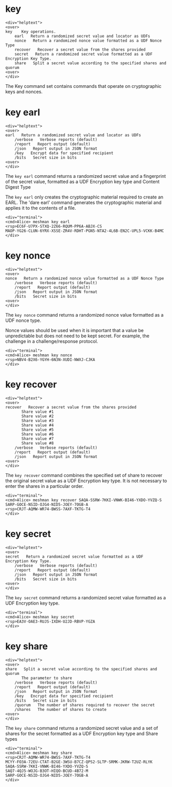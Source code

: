 
# key

~~~~
<div="helptext">
<over>
key    Key operations.
    earl   Return a randomized secret value and locator as UDFs
    nonce   Return a randomized nonce value formatted as a UDF Nonce Type
    recover   Recover a secret value from the shares provided
    secret   Return a randomized secret value formatted as a UDF Encryption Key Type.
    share   Split a secret value according to the specified shares and quorum
<over>
</div>
~~~~

The Key command set contains commands that operate on cryptographic keys and
nonces.

# key earl

~~~~
<div="helptext">
<over>
earl   Return a randomized secret value and locator as UDFs
    /verbose   Verbose reports (default)
    /report   Report output (default)
    /json   Report output in JSON format
    /key   Encrypt data for specified recipient
    /bits   Secret size in bits
<over>
</div>
~~~~

The `key earl` command returns a randomized secret value and a fingerprint of the secret 
value, formatted as a UDF Encryption key type and Content Digest Type

The `key earl` only creates the cryptographic material required to create an EARL.
The 'dare earl' command generates the cryptographic material and applies it to the contents
of a file.


~~~~
<div="terminal">
<cmd>Alice> meshman key earl
<rsp>EC6F-U7PX-STXQ-2Z66-RQUM-PP6A-ABJX-CS
MAOP-YG26-CLUN-6YRX-XSSE-ZR4V-RDHT-PGN5-NTA2-4L6B-EN2C-UPL5-VCKK-B4MC
</div>
~~~~





# key nonce

~~~~
<div="helptext">
<over>
nonce   Return a randomized nonce value formatted as a UDF Nonce Type
    /verbose   Verbose reports (default)
    /report   Report output (default)
    /json   Report output in JSON format
    /bits   Secret size in bits
<over>
</div>
~~~~


The `key nonce` command returns a randomized nonce value formatted as a UDF nonce type.

Nonce values should be used when it is important that a value be unpredictable but 
does not need to be kept secret. For example, the challenge in a challenge/response
protocol.


~~~~
<div="terminal">
<cmd>Alice> meshman key nonce
<rsp>NBV4-B2X6-YGYH-6N3N-XUDI-NWXJ-CJKA
</div>
~~~~




# key recover

~~~~
<div="helptext">
<over>
recover   Recover a secret value from the shares provided
       Share value #1
       Share value #2
       Share value #3
       Share value #4
       Share value #5
       Share value #6
       Share value #7
       Share value #8
    /verbose   Verbose reports (default)
    /report   Report output (default)
    /json   Report output in JSON format
<over>
</div>
~~~~

The `key recover` command combines the specified set of share to recover the original secret 
value as a UDF Encryption key type. It is not necessary to enter the shares in a particular order.


~~~~
<div="terminal">
<cmd>Alice> meshman key recover SAQA-SSRW-7KKI-VNWK-BI46-YXDO-YVZQ-S SARP-GOCE-NSID-OJG4-NID5-JOEY-7OGB-A
<rsp>CRJT-AQMW-WR74-BWSS-7AXF-TKTG-T4
</div>
~~~~




# key secret

~~~~
<div="helptext">
<over>
secret   Return a randomized secret value formatted as a UDF Encryption Key Type.
    /verbose   Verbose reports (default)
    /report   Report output (default)
    /json   Report output in JSON format
    /bits   Secret size in bits
<over>
</div>
~~~~

The `key secret` command returns a randomized secret value formatted as a UDF Encryption 
key type.


~~~~
<div="terminal">
<cmd>Alice> meshman key secret
<rsp>EA3V-OAE3-RUJS-IXDH-U2JD-RBVP-YGZA
</div>
~~~~




# key share

~~~~
<div="helptext">
<over>
share   Split a secret value according to the specified shares and quorum
       The parameter to share
    /verbose   Verbose reports (default)
    /report   Report output (default)
    /json   Report output in JSON format
    /key   Encrypt data for specified recipient
    /bits   Secret size in bits
    /quorum   The number of shares required to recover the secret
    /shares   The number of shares to create
<over>
</div>
~~~~

The `key share` command returns a randomized secret value and a set of shares for the secret
formatted as a UDF Encryption key type and Share types


~~~~
<div="terminal">
<cmd>Alice> meshman key share
<rsp>CRJT-AQMW-WR74-BWSS-7AXF-TKTG-T4
MCYY-FO3A-72EU-CTAT-B2GE-3WSU-B7CZ-QPS2-SLTP-SRMK-JKRW-T2UZ-RLYK
SAQA-SSRW-7KKI-VNWK-BI46-YXDO-YVZQ-S
SAQ7-4QJ5-WOJG-B3OT-HIQO-BCUD-4B72-M
SARP-GOCE-NSID-OJG4-NID5-JOEY-7OGB-A
</div>
~~~~







